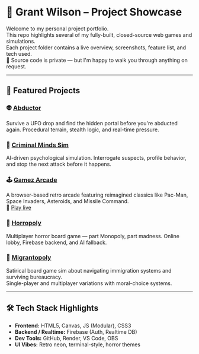 # 💼 Grant Wilson – Project Showcase

Welcome to my personal project portfolio.  
This repo highlights several of my fully-built, closed-source web games and simulations.  
Each project folder contains a live overview, screenshots, feature list, and tech used.  
🛑 Source code is private — but I'm happy to walk you through anything on request.

---

## 🚀 Featured Projects

### 👽 [Abductor](./abductor-showcase/README.md)  
Survive a UFO drop and find the hidden portal before you're abducted again. Procedural terrain, stealth logic, and real-time pressure.

### 🧠 [Criminal Minds Sim](./criminal-minds/README.md)  
AI-driven psychological simulation. Interrogate suspects, profile behavior, and stop the next attack before it happens.

### 🕹️ [Gamez Arcade](./gamez-arcade-showcase/README.md)  
A browser-based retro arcade featuring reimagined classics like Pac-Man, Space Invaders, Asteroids, and Missile Command.  
🔗 [Play live](https://gamez-z3na.onrender.com)

### 🎲 [Horropoly](./horropoly-showcase/README.md)  
Multiplayer horror board game — part Monopoly, part madness. Online lobby, Firebase backend, and AI fallback.

### 🧳 [Migrantopoly](./migrantopoly-showcase/README.md)  
Satirical board game sim about navigating immigration systems and surviving bureaucracy.  
Single-player and multiplayer variations with moral-choice systems.

---

## 🛠️ Tech Stack Highlights

- **Frontend:** HTML5, Canvas, JS (Modular), CSS3
- **Backend / Realtime:** Firebase (Auth, Realtime DB)
- **Dev Tools:** GitHub, Render, VS Code, OBS
- **UI Vibes:** Retro neon, terminal-style, horror themes

